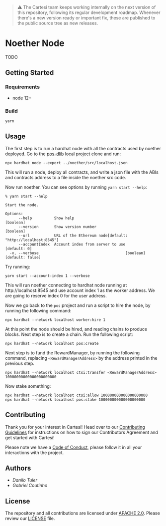 > :warning: The Cartesi team keeps working internally on the next version of this repository, following its regular development roadmap. Whenever there's a new version ready or important fix, these are published to the public source tree as new releases.

# Noether Node

TODO

## Getting Started

### Requirements

- node 12+

### Build

```
yarn
```

## Usage

The first step is to run a hardhat node with all the contracts used by noether deployed.
Go to the [pos-dlib](http://github.com/cartesi-corp/pos-dlib/) local project clone and run:

```
npx hardhat node --export ../noether/src/localhost.json
```

This will run a node, deploy all contracts, and write a json file with the ABIs and contracts address to a file inside the noether src code.

Now run noether. You can see options by running `yarn start --help`:

```
% yarn start --help

Start the node.

Options:
      --help          Show help                                        [boolean]
      --version       Show version number                              [boolean]
      --url           URL of the Ethereum node[default: "http://localhost:8545"]
      --accountIndex  Account index from server to use              [default: 0]
  -v, --verbose                                       [boolean] [default: false]
```

Try running:

```
yarn start --account-index 1 --verbose
```

This will run noether connecting to hardhat node running at http://localhost:8545 and use account index 1 as the worker address.
We are going to reserve index 0 for the user address.

Now we go back to the `pos` project and run a script to hire the node, by running the following command:

```
npx hardhat --network localhost worker:hire 1
```

At this point the node should be hired, and reading chains to produce blocks.
Next step is to create a chain.
Run the following script:

```
npx hardhat --network localhost pos:create
```

Next step is to fund the RewardManager, by running the following command, replacing `<RewardManagerAddress>` by the address printed in the previous step.

```
npx hardhat --network localhost ctsi:transfer <RewardManagerAddress> 10000000000000000000000
```

Now stake something:

```
npx hardhat --network localhost ctsi:allow 100000000000000000000
npx hardhat --network localhost pos:stake 100000000000000000000
```

## Contributing

Thank you for your interest in Cartesi! Head over to our [Contributing Guidelines](CONTRIBUTING.md) for instructions on how to sign our Contributors Agreement and get started with
Cartesi!

Please note we have a [Code of Conduct](CODE_OF_CONDUCT.md), please follow it in all your interactions with the project.

## Authors

* *Danilo Tuler*
* *Gabriel Coutinho*

## License

The repository and all contributions are licensed under
[APACHE 2.0](https://www.apache.org/licenses/LICENSE-2.0). Please review our [LICENSE](LICENSE) file.
